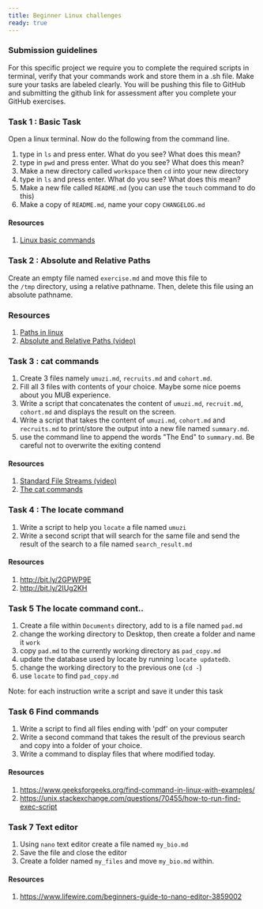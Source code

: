 ```yaml
---
title: Beginner Linux challenges
ready: true
---
```


### Submission guidelines

For this specific project we require you to complete the required scripts in terminal, verify that your commands work and store them in a .sh file. Make sure your tasks are labeled clearly. You will be pushing this file to GitHub and submitting the github link for assessment after you complete your GitHub exercises.

### Task 1 : Basic Task

Open a linux terminal. Now do the following from the command line.

1. type in `ls` and press enter. What do you see? What does this mean?
2. type in `pwd` and press enter. What do you see? What does this mean?
3. Make a new directory called `workspace` then `cd` into your new directory
4. type in `ls` and press enter. What do you see? What does this mean?
5. Make a new file called `README.md` (you can use the `touch` command to do this)
6. Make a copy of `README.md`, name your copy `CHANGELOG.md`

#### Resources

1. [Linux basic commands](https://www.makeuseof.com/tag/an-a-z-of-linux-40-essential-commands-you-should-know/)

### Task 2 : Absolute and Relative Paths

Create an empty file named `exercise.md` and move this file to the `/tmp` directory, using a relative pathname. Then, delete this file using an absolute pathname.

### Resources

1. [Paths in linux](http://www.linfo.org/path.html)
2. [Absolute and Relative Paths (video)](https://www.youtube.com/watch?v=ephId3mYu9o)

### Task 3 : cat commands

1. Create 3 files namely `umuzi.md`, `recruits.md` and `cohort.md`.
2. Fill all 3 files with contents of your choice. Maybe some nice poems about you MUB experience.
3. Write a script that concatenates the content of `umuzi.md`, `recruit.md`, `cohort.md` and displays the result on the screen.
4. Write a script that takes the content of `umuzi.md`, `cohort.md` and `recruits.md` to print/store the output into a new file named `summary.md`.
5. use the command line to append the words "The End" to `summary.md`. Be careful not to overwrite the exiting contend

#### Resources

1. [Standard File Streams (video)](https://www.youtube.com/watch?v=shFMEJJ_fpU)
2. [The cat commands](http://www.linfo.org/cat.html)

### Task 4 : The locate command

1. Write a script to help you `locate` a file named `umuzi`
2. Write a second script that will search for the same file and send the result of the search to a file named `search_result.md`

#### Resources

1. http://bit.ly/2GPWP9E
2. http://bit.ly/2IUg2KH

### Task 5 The locate command cont..

1. Create a file within `Documents` directory, add to is a file named `pad.md`
2. change the working directory to Desktop, then create a folder and name it `work`
3. copy `pad.md` to the currently working directory as `pad_copy.md`
4. update the database used by locate by running `locate updatedb`.
5. change the working directory to the previous one (`cd -`)
6. use `locate` to find `pad_copy.md`

Note: for each instruction write a script and save it under this task

### Task 6 Find commands

1. Write a script to find all files ending with 'pdf' on your computer
2. Write a second command that takes the result of the previous search and copy into a folder of your choice.
3. Write a command to display files that where modified today.

#### Resources

1. https://www.geeksforgeeks.org/find-command-in-linux-with-examples/
2. https://unix.stackexchange.com/questions/70455/how-to-run-find-exec-script

### Task 7 Text editor

1. Using `nano` text editor create a file named `my_bio.md`
2. Save the file and close the editor
3. Create a folder named `my_files` and move `my_bio.md` within.

#### Resources

1. https://www.lifewire.com/beginners-guide-to-nano-editor-3859002
